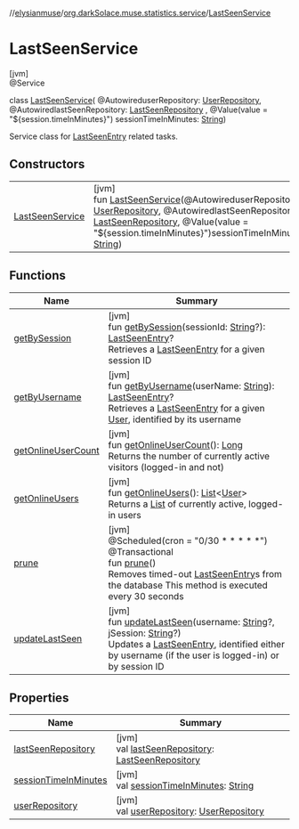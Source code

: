 //[elysianmuse](../../../index.md)/[org.darkSolace.muse.statistics.service](../index.md)/[LastSeenService](index.md)

# LastSeenService

[jvm]\
@Service

class [LastSeenService](index.md)(
@AutowireduserRepository: [UserRepository](../../org.darkSolace.muse.user.repository/-user-repository/index.md),
@AutowiredlastSeenRepository: [LastSeenRepository](../../org.darkSolace.muse.statistics.repository/-last-seen-repository/index.md)
, @Value(value = "${session.timeInMinutes}")
sessionTimeInMinutes: [String](https://kotlinlang.org/api/latest/jvm/stdlib/kotlin/-string/index.html))

Service class for [LastSeenEntry](../../org.darkSolace.muse.statistics.model/-last-seen-entry/index.md) related tasks.

## Constructors

| | |
|---|---|
| [LastSeenService](-last-seen-service.md) | [jvm]<br>fun [LastSeenService](-last-seen-service.md)(@AutowireduserRepository: [UserRepository](../../org.darkSolace.muse.user.repository/-user-repository/index.md), @AutowiredlastSeenRepository: [LastSeenRepository](../../org.darkSolace.muse.statistics.repository/-last-seen-repository/index.md), @Value(value = "${session.timeInMinutes}")sessionTimeInMinutes: [String](https://kotlinlang.org/api/latest/jvm/stdlib/kotlin/-string/index.html)) |

## Functions

| Name | Summary |
|---|---|
| [getBySession](get-by-session.md) | [jvm]<br>fun [getBySession](get-by-session.md)(sessionId: [String](https://kotlinlang.org/api/latest/jvm/stdlib/kotlin/-string/index.html)?): [LastSeenEntry](../../org.darkSolace.muse.statistics.model/-last-seen-entry/index.md)?<br>Retrieves a [LastSeenEntry](../../org.darkSolace.muse.statistics.model/-last-seen-entry/index.md) for a given session ID |
| [getByUsername](get-by-username.md) | [jvm]<br>fun [getByUsername](get-by-username.md)(userName: [String](https://kotlinlang.org/api/latest/jvm/stdlib/kotlin/-string/index.html)): [LastSeenEntry](../../org.darkSolace.muse.statistics.model/-last-seen-entry/index.md)?<br>Retrieves a [LastSeenEntry](../../org.darkSolace.muse.statistics.model/-last-seen-entry/index.md) for a given [User](../../org.darkSolace.muse.user.model/-user/index.md), identified by its username |
| [getOnlineUserCount](get-online-user-count.md) | [jvm]<br>fun [getOnlineUserCount](get-online-user-count.md)(): [Long](https://kotlinlang.org/api/latest/jvm/stdlib/kotlin/-long/index.html)<br>Returns the number of currently active visitors (logged-in and not) |
| [getOnlineUsers](get-online-users.md) | [jvm]<br>fun [getOnlineUsers](get-online-users.md)(): [List](https://kotlinlang.org/api/latest/jvm/stdlib/kotlin.collections/-list/index.html)&lt;[User](../../org.darkSolace.muse.user.model/-user/index.md)&gt;<br>Returns a [List](https://kotlinlang.org/api/latest/jvm/stdlib/kotlin.collections/-list/index.html) of currently active, logged-in users |
| [prune](prune.md) | [jvm]<br>@Scheduled(cron = "0/30 * * * * *")<br>@Transactional<br>fun [prune](prune.md)()<br>Removes timed-out [LastSeenEntry](../../org.darkSolace.muse.statistics.model/-last-seen-entry/index.md)s from the database This method is executed every 30 seconds |
| [updateLastSeen](update-last-seen.md) | [jvm]<br>fun [updateLastSeen](update-last-seen.md)(username: [String](https://kotlinlang.org/api/latest/jvm/stdlib/kotlin/-string/index.html)?, jSession: [String](https://kotlinlang.org/api/latest/jvm/stdlib/kotlin/-string/index.html)?)<br>Updates a [LastSeenEntry](../../org.darkSolace.muse.statistics.model/-last-seen-entry/index.md), identified either by username (if the user is logged-in) or by session ID |

## Properties

| Name | Summary |
|---|---|
| [lastSeenRepository](last-seen-repository.md) | [jvm]<br>val [lastSeenRepository](last-seen-repository.md): [LastSeenRepository](../../org.darkSolace.muse.statistics.repository/-last-seen-repository/index.md) |
| [sessionTimeInMinutes](session-time-in-minutes.md) | [jvm]<br>val [sessionTimeInMinutes](session-time-in-minutes.md): [String](https://kotlinlang.org/api/latest/jvm/stdlib/kotlin/-string/index.html) |
| [userRepository](user-repository.md) | [jvm]<br>val [userRepository](user-repository.md): [UserRepository](../../org.darkSolace.muse.user.repository/-user-repository/index.md) |
